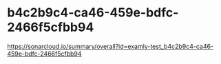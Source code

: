 # b4c2b9c4-ca46-459e-bdfc-2466f5cfbb94
https://sonarcloud.io/summary/overall?id=examly-test_b4c2b9c4-ca46-459e-bdfc-2466f5cfbb94
